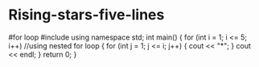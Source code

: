 # Rising-stars-five-lines
#for loop
#include<iostream>
using namespace std;
int main()
{
	for (int i = 1; i <= 5; i++)  //using nested for loop
	{
		for (int j = 1; j <= i; j++)
		{
			cout << "*";
	    }
		cout << endl;
	}
	return 0;
}
